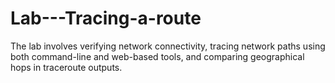 # Lab---Tracing-a-route
The lab involves verifying network connectivity, tracing network paths using both command-line and web-based tools, and comparing geographical hops in traceroute outputs.
